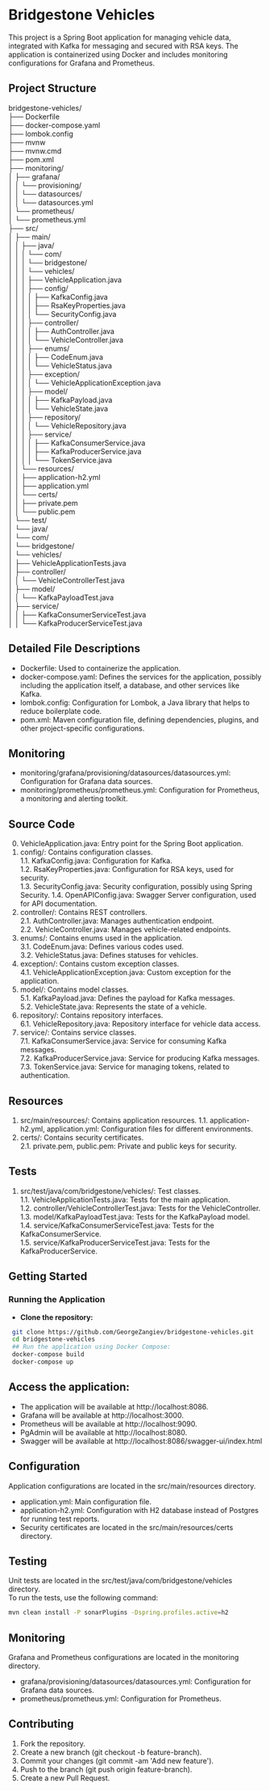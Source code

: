 
# Bridgestone Vehicles

This project is a Spring Boot application for managing vehicle data, integrated with Kafka for messaging and secured with RSA keys. The application is containerized using Docker and includes monitoring configurations for Grafana and Prometheus.

## Project Structure

bridgestone-vehicles/  
├── Dockerfile  
├── docker-compose.yaml  
├── lombok.config  
├── mvnw  
├── mvnw.cmd  
├── pom.xml  
├── monitoring/  
│ ├── grafana/  
│ │ └── provisioning/  
│ │ └── datasources/  
│ │ └── datasources.yml  
│ └── prometheus/  
│ └── prometheus.yml  
├── src/  
│ ├── main/  
│ │ ├── java/  
│ │ │ └── com/  
│ │ │ └── bridgestone/  
│ │ │ └── vehicles/  
│ │ │ ├── VehicleApplication.java  
│ │ │ ├── config/  
│ │ │ │ ├── KafkaConfig.java  
│ │ │ │ ├── RsaKeyProperties.java  
│ │ │ │ └── SecurityConfig.java  
│ │ │ ├── controller/  
│ │ │ │ ├── AuthController.java  
│ │ │ │ └── VehicleController.java  
│ │ │ ├── enums/  
│ │ │ │ ├── CodeEnum.java  
│ │ │ │ └── VehicleStatus.java  
│ │ │ ├── exception/  
│ │ │ │ └── VehicleApplicationException.java  
│ │ │ ├── model/  
│ │ │ │ ├── KafkaPayload.java  
│ │ │ │ └── VehicleState.java  
│ │ │ ├── repository/  
│ │ │ │ └── VehicleRepository.java  
│ │ │ ├── service/  
│ │ │ │ ├── KafkaConsumerService.java  
│ │ │ │ ├── KafkaProducerService.java  
│ │ │ │ └── TokenService.java  
│ │ └── resources/  
│ │ ├── application-h2.yml  
│ │ ├── application.yml  
│ │ └── certs/  
│ │ ├── private.pem  
│ │ └── public.pem  
│ └── test/  
│ └── java/  
│ └── com/  
│ └── bridgestone/  
│ └── vehicles/  
│ ├── VehicleApplicationTests.java  
│ ├── controller/  
│ │ └── VehicleControllerTest.java  
│ ├── model/  
│ │ └── KafkaPayloadTest.java  
│ ├── service/  
│ │ ├── KafkaConsumerServiceTest.java  
│ │ └── KafkaProducerServiceTest.java


## Detailed File Descriptions


- Dockerfile: Used to containerize the application.
- docker-compose.yaml: Defines the services for the application, possibly including the application itself, a database, and other services like Kafka.
- lombok.config: Configuration for Lombok, a Java library that helps to reduce
  boilerplate code.
- pom.xml: Maven configuration file, defining dependencies, plugins, and other project-specific configurations.



## Monitoring


- monitoring/grafana/provisioning/datasources/datasources.yml: Configuration for Grafana data sources.
- monitoring/prometheus/prometheus.yml: Configuration for Prometheus, a monitoring and alerting toolkit.



## Source Code

0. VehicleApplication.java: Entry point for the Spring Boot application.
1. config/: Contains configuration classes.  
   1.1. KafkaConfig.java: Configuration for Kafka.  
   1.2. RsaKeyProperties.java: Configuration for RSA keys, used for security.  
   1.3. SecurityConfig.java: Security configuration, possibly using Spring Security.
   1.4. OpenAPIConfig.java: Swagger Server configuration, used for API documentation.
2. controller/: Contains REST controllers.  
   2.1. AuthController.java: Manages authentication endpoint.  
   2.2. VehicleController.java: Manages vehicle-related endpoints.
3. enums/: Contains enums used in the application.  
   3.1. CodeEnum.java: Defines various codes used.  
   3.2. VehicleStatus.java: Defines statuses for vehicles.
4. exception/: Contains custom exception classes.  
   4.1. VehicleApplicationException.java: Custom exception for the application.
5. model/: Contains model classes.  
   5.1. KafkaPayload.java: Defines the payload for Kafka messages.  
   5.2. VehicleState.java: Represents the state of a vehicle.
6. repository/: Contains repository interfaces.  
   6.1. VehicleRepository.java: Repository interface for vehicle data access.
7. service/: Contains service classes.  
   7.1. KafkaConsumerService.java: Service for consuming Kafka messages.  
   7.2. KafkaProducerService.java: Service for producing Kafka messages.  
   7.3. TokenService.java: Service for managing tokens, related to authentication.


## Resources


1. src/main/resources/: Contains application resources.
   1.1. application-h2.yml, application.yml: Configuration files for different environments.
2. certs/: Contains security certificates.  
   2.1. private.pem, public.pem: Private and public keys for security.

## Tests

1. src/test/java/com/bridgestone/vehicles/: Test classes.  
   1.1. VehicleApplicationTests.java: Tests for the main application.  
   1.2. controller/VehicleControllerTest.java: Tests for the VehicleController.  
   1.3. model/KafkaPayloadTest.java: Tests for the KafkaPayload model.  
   1.4. service/KafkaConsumerServiceTest.java: Tests for the KafkaConsumerService.  
   1.5. service/KafkaProducerServiceTest.java: Tests for the KafkaProducerService.

## Getting Started

### Running the Application

- **Clone the repository:**
 ```sh  
  git clone https://github.com/GeorgeZangiev/bridgestone-vehicles.git
  cd bridgestone-vehicles
  ## Run the application using Docker Compose:    
  docker-compose build
  docker-compose up
 ```  
## Access the application:

- The application will be available at http://localhost:8086.
-   Grafana will be available at http://localhost:3000.
-   Prometheus will be available at http://localhost:9090.
-   PgAdmin will be available at http://localhost:8080.
- Swagger will be available at http://localhost:8086/swagger-ui/index.html

## Configuration
Application configurations are located in the src/main/resources directory.
- application.yml: Main configuration file.
- application-h2.yml: Configuration with H2 database instead of Postgres for running test reports.
- Security certificates are located in the src/main/resources/certs directory.

## Testing
Unit tests are located in the src/test/java/com/bridgestone/vehicles directory.  
To run the tests, use the following command:
```sh 
mvn clean install -P sonarPlugins -Dspring.profiles.active=h2 
```  
## Monitoring
Grafana and Prometheus configurations are located in the monitoring directory.
- grafana/provisioning/datasources/datasources.yml: Configuration for Grafana data sources.
-   prometheus/prometheus.yml: Configuration for Prometheus.

## Contributing

1. Fork the repository.
2. Create a new branch (git checkout -b feature-branch).
3. Commit your changes (git commit -am 'Add new feature').
4. Push to the branch (git push origin feature-branch).
5. Create a new Pull Request.